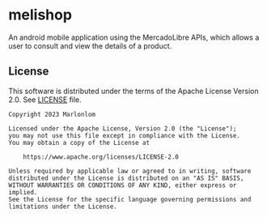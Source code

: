# melishop

An android mobile application using the MercadoLibre APIs, which allows a user to consult and view the details of a
product.

## License

This software is distributed under the terms of the Apache License Version 2.0. See [LICENSE](LICENSE) file.

```
Copyright 2023 Marlonlom

Licensed under the Apache License, Version 2.0 (the "License");
you may not use this file except in compliance with the License.
You may obtain a copy of the License at

    https://www.apache.org/licenses/LICENSE-2.0

Unless required by applicable law or agreed to in writing, software
distributed under the License is distributed on an "AS IS" BASIS,
WITHOUT WARRANTIES OR CONDITIONS OF ANY KIND, either express or implied.
See the License for the specific language governing permissions and
limitations under the License.
```
